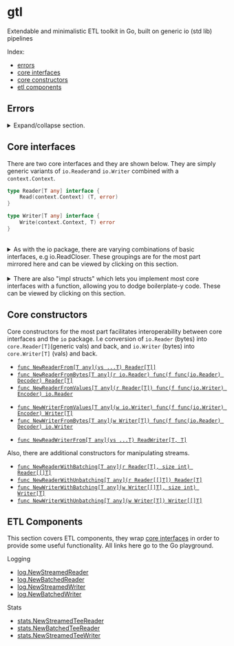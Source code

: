 # gtl
Extendable and minimalistic ETL toolkit in Go, built on generic io (std lib) pipelines

Index:
- [errors](#errors)
- [core interfaces](#core-interfaces)
- [core constructors](#core-constructors)
- [etl components](#etl-components)

## Errors
<details>
    <summary>Expand/collapse section. </summary>

GTL tries to get out of your way and so only two errors are used in the core pkg, both inherited from `io` in the std lib:
```go
io.EOF              // Stop reading/pulling/consuming.
io.ErrClosedPipe    // Stop writing/pushing/producing.
```
</details>

## Core interfaces
There are two core interfaces and they are shown below. They are simply generic variants of `io.Reader`and `io.Writer` combined with a `context.Context`. 
```go
type Reader[T any] interface {
	Read(context.Context) (T, error)
}
```

```go
type Writer[T any] interface {
	Write(context.Context, T) error
}
```



<br>
<details>
<summary>
As with the io package, there are varying combinations of basic interfaces, e.g io.ReadCloser. These groupings are for the most part mirrored here and can be viewed by clicking on this section.
</summary>

```go
type ReadCloser[T any] interface {
	io.Closer
	Reader[T]
}

type WriteCloser[T any] interface {
	io.Closer
	Writer[T]
}

type ReadWriter[T, U any] interface {
	Reader[T]
	Writer[U]
}

type ReadWriteCloser[T, U any] interface {
	io.Closer
	Reader[T]
	Writer[U]
}
```
</details>

<br>
<details>
<summary>
There are also "impl structs" which lets you implement most core interfaces with a function, allowing you to dodge boilerplate-y code. These can be viewed by clicking on this section.
</summary>

<br>

Signatures are links to the Go playground (examples).
- [`type ReaderImpl[T any] struct`](https://go.dev/play/p/B_OXoh8V6Y-)
- [`type ReadCloserImpl[T any] struct`](https://go.dev/play/p/5GSJ1TZf2n5)
- [`type WriterImpl[T any] struct`](https://go.dev/play/p/ER8VOQ6VwRO)
- [`type WriteCloserImpl[T any] struct`](https://go.dev/play/p/rKTDQxIJgKf)
- [`type ReadWriterImpl[T, U any] struct`](https://go.dev/play/p/Ky2IE72bifw)
- [`type ReadWriteCloserImpl[T, U any] struct`](https://go.dev/play/p/DJ3AXmOpUJc)

</details>



## Core constructors
Core constructors for the most part facilitates interoperability between core interfaces and the `io` package. I.e conversion of `io.Reader` (bytes) into `core.Reader[T]`(generic vals) and back, and `io.Writer` (bytes) into `core.Writer[T]` (vals) and back. 
- [`func NewReaderFrom[T any](vs ...T) Reader[T]]`](
	https://go.dev/play/p/MAoiD4GNKVF
)
- [`func NewReaderFromBytes[T any](r io.Reader) func(f func(io.Reader) Decoder) Reader[T]`](
	https://go.dev/play/p/ud3zj4YT5QI
)
- [`func NewReaderFromValues[T any](r Reader[T]) func(f func(io.Writer) Encoder) io.Reader`](
	https://go.dev/play/p/FqjcyoRdASp
)
* [`func NewWriterFromValues[T any](w io.Writer) func(f func(io.Writer) Encoder) Writer[T]`](
	https://go.dev/play/p/2jYSMjo5Epr
)
* [`func NewWriterFromBytes[T any](w Writer[T]) func(f func(io.Reader) Decoder) io.Writer`](
	https://go.dev/play/p/P5Cp4piAWES
)
- [`func NewReadWriterFrom[T any](vs ...T) ReadWriter[T, T]`](
	https://go.dev/play/p/aS8fln6RiH2
)

Also, there are additional constructors for manipulating streams.
- [`func NewReaderWithBatching[T any](r Reader[T], size int) Reader[[]T]`](
	https://go.dev/play/p/5WhRAXCTBx9
)
- [`func NewReaderWithUnbatching[T any](r Reader[[]T]) Reader[T]`](
	https://go.dev/play/p/Bvzn7fRzqzF
)
- [`func NewWriterWithBatching[T any](w Writer[[]T], size int) Writer[T]`](
	https://go.dev/play/p/rlwM47TKAdr
)
- [`func NewWriterWithUnbatching[T any](w Writer[T]) Writer[[]T]`](
	https://go.dev/play/p/93GgwXIly5_V
)



## ETL Components
This section covers ETL components, they wrap [core interfaces](#core-interfaces) in order to provide some useful functionality. All links here go to the Go playground.

Logging
- [log.NewStreamedReader](https://go.dev/play/p/SY19PSZrr0a)
- [log.NewBatchedReader](https://go.dev/play/p/jYS_Zs3v7zw)
- [log.NewStreamedWriter](https://go.dev/play/p/NPztmctsrbQ)
- [log.NewBatchedWriter](https://go.dev/play/p/acwrPXfGrre)

Stats
- [stats.NewStreamedTeeReader](https://go.dev/play/p/xQOOBB9vG0A)
- [stats.NewBatchedTeeReader](https://go.dev/play/p/8T-eN52RPoE)
- [stats.NewStreamedTeeWriter](https://go.dev/play/p/8GYEViyq5hq)